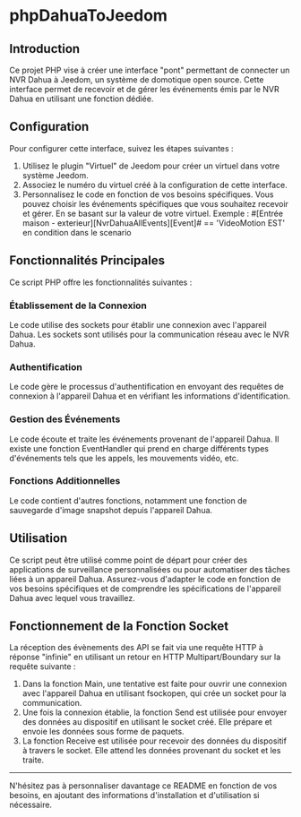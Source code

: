 # phpDahuaToJeedom

## Introduction

Ce projet PHP vise à créer une interface "pont" permettant de connecter un NVR Dahua à Jeedom, un système de domotique open source. Cette interface permet de recevoir et de gérer les événements émis par le NVR Dahua en utilisant une fonction dédiée.

## Configuration

Pour configurer cette interface, suivez les étapes suivantes :

1. Utilisez le plugin "Virtuel" de Jeedom pour créer un virtuel dans votre système Jeedom.
2. Associez le numéro du virtuel créé à la configuration de cette interface.
3. Personnalisez le code en fonction de vos besoins spécifiques. Vous pouvez choisir les événements spécifiques que vous souhaitez recevoir et gérer. En se basant sur la valeur de votre virtuel.
Exemple : #[Entrée maison - exterieur][NvrDahuaAllEvents][Event]# == 'VideoMotion EST'   en condition dans le scenario

## Fonctionnalités Principales

Ce script PHP offre les fonctionnalités suivantes :

### Établissement de la Connexion

Le code utilise des sockets pour établir une connexion avec l'appareil Dahua. Les sockets sont utilisés pour la communication réseau avec le NVR Dahua.

### Authentification

Le code gère le processus d'authentification en envoyant des requêtes de connexion à l'appareil Dahua et en vérifiant les informations d'identification.

### Gestion des Événements

Le code écoute et traite les événements provenant de l'appareil Dahua. Il existe une fonction EventHandler qui prend en charge différents types d'événements tels que les appels, les mouvements vidéo, etc.

### Fonctions Additionnelles

Le code contient d'autres fonctions, notamment une fonction de sauvegarde d'image snapshot depuis l'appareil Dahua.

## Utilisation

Ce script peut être utilisé comme point de départ pour créer des applications de surveillance personnalisées ou pour automatiser des tâches liées à un appareil Dahua. Assurez-vous d'adapter le code en fonction de vos besoins spécifiques et de comprendre les spécifications de l'appareil Dahua avec lequel vous travaillez.

## Fonctionnement de la Fonction Socket

La réception des évènements des API se fait via une requête HTTP à réponse "infinie" en utilisant un retour en HTTP Multipart/Boundary sur la requête suivante :

1. Dans la fonction Main, une tentative est faite pour ouvrir une connexion avec l'appareil Dahua en utilisant fsockopen, qui crée un socket pour la communication.
2. Une fois la connexion établie, la fonction Send est utilisée pour envoyer des données au dispositif en utilisant le socket créé. Elle prépare et envoie les données sous forme de paquets.
3. La fonction Receive est utilisée pour recevoir des données du dispositif à travers le socket. Elle attend les données provenant du socket et les traite.

---

N'hésitez pas à personnaliser davantage ce README en fonction de vos besoins, en ajoutant des informations d'installation et d'utilisation si nécessaire.
